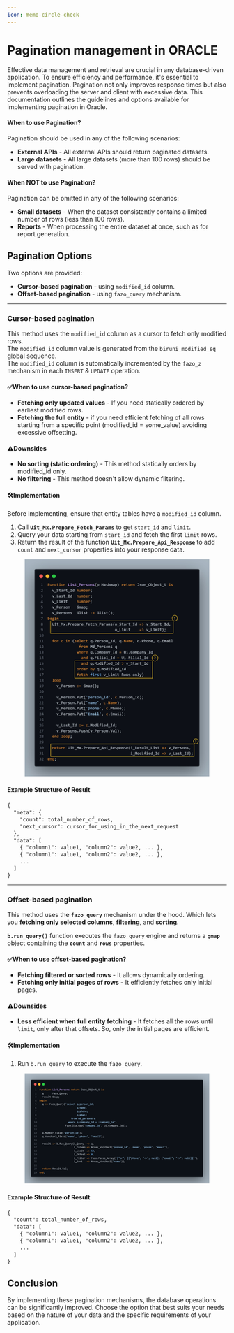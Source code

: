 ```yaml
---
icon: memo-circle-check
---
```


# Pagination management in ORACLE

Effective data management and retrieval are crucial in any database-driven application. To ensure efficiency and performance, it's essential to implement pagination. Pagination not only improves response times but also prevents overloading the server and client with excessive data. This documentation outlines the guidelines and options available for implementing pagination in Oracle.

#### When to use Pagination?

Pagination should be used in any of the following scenarios:

* **External APIs** - All external APIs should return paginated datasets.
* **Large datasets** - All large datasets (more than 100 rows) should be served with pagination.

#### When NOT to use Pagination?

Pagination can be omitted in any of the following scenarios:

* **Small datasets** - When the dataset consistently contains a limited number of rows (less than 100 rows).
* **Reports** - When processing the entire dataset at once, such as for report generation.

## Pagination Options

Two options are provided:

* **Cursor-based pagination** - using `modified_id` column.
* **Offset-based pagination** - using `fazo_query` mechanism.

***

### Cursor-based pagination

This method uses the `modified_id` column as a cursor to fetch only modified rows.\
The `modified_id` column value is generated from the `biruni_modified_sq` global sequence.\
The `modified_id` column is automatically incremented by the `fazo_z` mechanism in each `INSERT` & `UPDATE` operation.

#### ✅When to use cursor-based pagination?

* **Fetching only updated values** - If you need statically ordered by earliest modified rows.
* **Fetching the full entity** - if you need efficient fetching of all rows starting from a specific point (modified\_id = some\_value) avoiding excessive offsetting.

#### ⚠️Downsides

* **No sorting (static ordering)** - This method statically orders by modified\_id only.
* **No filtering** - This method doesn't allow dynamic filtering.

#### 🛠️Implementation

Before implementing, ensure that entity tables have a `modified_id` column.

1. Call **`Uit_Mx.Prepare_Fetch_Params`** to get `start_id` and `limit`.
2. Query your data starting from `start_id` and fetch the first `limit` rows.
3. Return the result of the function **`Uit_Mx.Prepare_Api_Response`** to add `count` and `next_cursor` properties into your response data.

<figure><img src="../../../.gitbook/assets/image (3).png" alt=""><figcaption></figcaption></figure>

#### Example Structure of Result

```
{
  "meta": {
    "count": total_number_of_rows,
    "next_cursor": cursor_for_using_in_the_next_request
  },
  "data": [
    { "column1": value1, "column2": value2, ... },
    { "column1": value1, "column2": value2, ... },
    ...
  ]
}
```

***

### Offset-based pagination

This method uses the **`fazo_query`** mechanism under the hood. Which lets you **fetching only selected columns**, **filtering**, and **sorting**.

**`b.run_query()`** function executes the `fazo_query` engine and returns a **`gmap`** object containing the **`count`** and **`rows`** properties.

#### ✅When to use offset-based pagination?

* **Fetching filtered or sorted rows** - It allows dynamically ordering.
* **Fetching only initial pages of rows** - It efficiently fetches only initial pages.

#### ⚠️Downsides

* **Less efficient when full entity fetching** - It fetches all the rows until `limit`, only after that offsets. So, only the initial pages are efficient.

#### 🛠️Implementation

1. Run `b.run_query` to execute the `fazo_query`.

<figure><img src="../../../.gitbook/assets/image (1) (1).png" alt=""><figcaption></figcaption></figure>

#### Example Structure of Result

```
{
  "count": total_number_of_rows,
  "data": [
    { "column1": value1, "column2": value2, ... },
    { "column1": value1, "column2": value2, ... },
    ...
  ]
}
```

## Conclusion

By implementing these pagination mechanisms, the database operations can be significantly improved. Choose the option that best suits your needs based on the nature of your data and the specific requirements of your application.
